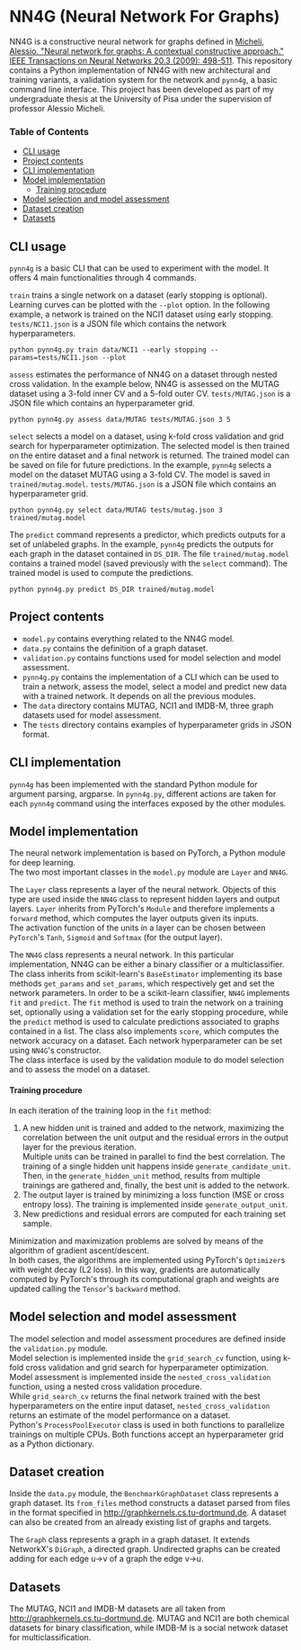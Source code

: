 # NN4G (Neural Network For Graphs)
NN4G is a constructive neural network for graphs defined in [Micheli, Alessio. "Neural network for graphs: A contextual constructive approach." IEEE Transactions on Neural Networks 20.3 (2009): 498-511](https://ieeexplore.ieee.org/abstract/document/4773279).
This repository contains a Python implementation of NN4G with new architectural and training variants, a validation system for the network and `pynn4g`, a basic command line interface.
This project has been developed as part of my undergraduate thesis at the University of Pisa under the supervision of professor Alessio Micheli.

### Table of Contents  
- [CLI usage](https://github.com/EmanueleCosenza/NN4G/blob/master/README.md#cli-usage)
- [Project contents](https://github.com/EmanueleCosenza/NN4G/blob/master/README.md#project-contents)
- [CLI implementation](https://github.com/EmanueleCosenza/NN4G/blob/master/README.md#cli-implementation)
- [Model implementation](https://github.com/EmanueleCosenza/NN4G/blob/master/README.md#model-implementation)
  - [Training procedure](https://github.com/EmanueleCosenza/NN4G/blob/master/README.md#training-procedure)
- [Model selection and model assessment](https://github.com/EmanueleCosenza/NN4G/blob/master/README.md#model-selection-and-model-assessment)
- [Dataset creation](https://github.com/EmanueleCosenza/NN4G/blob/master/README.md#dataset-creation)
- [Datasets](https://github.com/EmanueleCosenza/NN4G/blob/master/README.md#datasets)

## CLI usage
`pynn4g` is a basic CLI that can be used to experiment with the model. It offers 4 main functionalities through 4 commands.

`train` trains a single network on a dataset (early stopping is optional). Learning curves can be plotted with the `--plot` option. In the following example, a network is trained on the NCI1 dataset using early stopping. `tests/NCI1.json` is a JSON file which contains the network hyperparameters.
```
python pynn4g.py train data/NCI1 --early stopping --params=tests/NCI1.json --plot
```


`assess` estimates the performance of NN4G on a dataset through nested cross validation. In the example below, NN4G is assessed on the MUTAG dataset using a 3-fold inner CV and a 5-fold outer CV. `tests/MUTAG.json` is a JSON file which contains an hyperparameter grid.
```
python pynn4g.py assess data/MUTAG tests/MUTAG.json 3 5
```

`select` selects a model on a dataset, using k-fold cross validation and grid search for hyperparameter optimization. The selected model is then trained on the entire dataset and a final network is returned. The trained model can be saved on file for future predictions. In the example, `pynn4g` selects a model on the dataset MUTAG using a 3-fold CV. The model is saved in `trained/mutag.model`. `tests/MUTAG.json` is a JSON file which contains an hyperparameter grid.
```
python pynn4g.py select data/MUTAG tests/mutag.json 3 trained/mutag.model
```

The `predict` command represents a predictor, which predicts outputs for a set of unlabeled graphs. In the example, `pynn4g` predicts  the outputs for each graph in the dataset contained in `DS_DIR`. The file `trained/mutag.model` contains a trained model (saved previously with the `select` command). The trained model is used to compute the predictions.
```
python pynn4g.py predict DS_DIR trained/mutag.model
```


## Project contents
- `model.py` contains everything related to the NN4G model.
- `data.py` contains the definition of a graph dataset.
- `validation.py` contains functions used for model selection and model assessment.
- `pynn4g.py` contains the implementation of a CLI which can be used to train a network, assess the model, select a model and predict new data with a trained network. It depends on all the previous modules.
- The `data` directory contains MUTAG, NCI1 and IMDB-M, three graph datasets used for model assessment.
- The `tests` directory contains examples of hyperparameter grids in JSON format.

## CLI implementation
`pynn4g` has been implemented with the standard Python module for argument parsing, argparse. In `pynn4g.py`, different actions are taken for each `pynn4g` command using the interfaces exposed by the other modules.

## Model implementation
The neural network implementation is based on PyTorch, a Python module for deep learning.\
The two most important classes in the `model.py` module are `Layer` and `NN4G`.

The `Layer` class represents a layer of the neural network. Objects of this type are used inside the `NN4G` class to represent hidden layers and output layers. `Layer` inherits from PyTorch's `Module` and therefore implements a `forward` method, which computes the layer outputs given its inputs.\
The activation function of the units in a layer can be chosen between `PyTorch`'s `Tanh`, `Sigmoid` and `Softmax` (for the output layer).

The `NN4G` class represents a neural network. In this particular implementation, NN4G can be either a binary classifier or a multiclassifier.\
The class inherits from scikit-learn's `BaseEstimator` implementing its base methods `get_params` and `set_params`, which respectively get and set the network parameters. In order to be a scikit-learn classifier, `NN4G` implements `fit` and `predict`. The `fit` method is used to train the network on a training set, optionally using a validation set for the early stopping procedure, while the `predict` method is used to calculate predictions associated to graphs contained in a list. The class also implements `score`, which computes the network accuracy on a dataset. Each network hyperparameter can be set using `NN4G`'s constructor.\
The class interface is used by the validation module to do model selection and to assess the model on a dataset.

#### Training procedure
In each iteration of the training loop in the `fit` method:
1. A new hidden unit is trained and added to the network, maximizing the correlation between the unit output and the residual errors in the output layer for the previous iteration.\
Multiple units can be trained in parallel to find the best correlation. The training of a single hidden unit happens inside `generate_candidate_unit`. Then, in the `generate_hidden_unit` method, results from multiple trainings are gathered and, finally, the best unit is added to the network.
2. The output layer is trained by minimizing a loss function (MSE or cross entropy loss). The training is implemented inside `generate_output_unit`.
3. New predictions and residual errors are computed for each training set sample.

Minimization and maximization problems are solved by means of the algorithm of gradient ascent/descent.\
In both cases, the algorithms are implemented using PyTorch's `Optimizer`s with weight decay (L2 loss). In this way, gradients are automatically computed by PyTorch's through its computational graph and weights are updated calling the `Tensor`'s `backward` method.

## Model selection and model assessment
The model selection and model assessment procedures are defined inside the `validation.py` module.\
Model selection is implemented inside the `grid_search_cv` function, using k-fold cross validation and grid search for hyperparameter optimization. Model assessment is implemented inside the `nested_cross_validation` function, using a nested cross validation procedure.\
While `grid_search_cv` returns the final network trained with the best hyperparameters on the entire input dataset, `nested_cross_validation` returns an estimate of the model performance on a dataset.\
Python's `ProcessPoolExecutor` class is used in both functions to parallelize trainings on multiple CPUs. Both functions accept an hyperparameter grid as a Python dictionary.

## Dataset creation
Inside the `data.py` module, the `BenchmarkGraphDataset` class represents a graph dataset. Its `from_files` method constructs a dataset parsed from files in the format specified in http://graphkernels.cs.tu-dortmund.de. A dataset can also be created from an already existing list of graphs and targets.

The `Graph` class represents a graph in a graph dataset. It extends NetworkX's `DiGraph`, a directed graph. Undirected graphs can be created adding for each edge u->v of a graph the edge v->u.

## Datasets
The MUTAG, NCI1 and IMDB-M datasets are all taken from http://graphkernels.cs.tu-dortmund.de. MUTAG and NCI1 are both chemical datasets for binary classification, while IMDB-M is a social network dataset for multiclassification.

